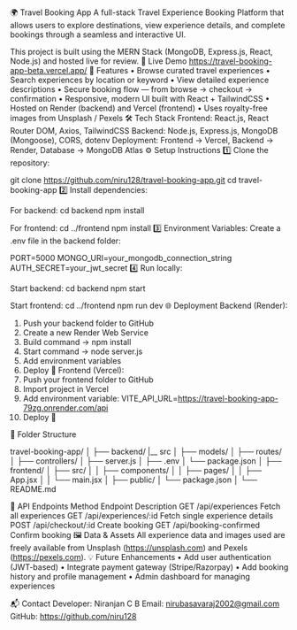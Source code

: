 🌍 Travel Booking App
A full-stack Travel Experience Booking Platform that allows users to explore destinations, view experience details, and complete bookings through a seamless and interactive UI.

This project is built using the MERN Stack (MongoDB, Express.js, React, Node.js) and hosted live for review.
🚀 Live Demo
https://travel-booking-app-beta.vercel.app/
🧭 Features
•	Browse curated travel experiences
•	Search experiences by location or keyword
•	View detailed experience descriptions
•	Secure booking flow — from browse → checkout → confirmation
•	Responsive, modern UI built with React + TailwindCSS
•	Hosted on Render (backend) and Vercel (frontend)
•	Uses royalty-free images from Unsplash / Pexels
🛠️ Tech Stack
Frontend: React.js, React Router DOM, Axios, TailwindCSS
Backend: Node.js, Express.js, MongoDB (Mongoose), CORS, dotenv
Deployment: Frontend → Vercel, Backend → Render, Database → MongoDB Atlas
⚙️ Setup Instructions
1️⃣ Clone the repository:

git clone https://github.com/niru128/travel-booking-app.git
cd travel-booking-app
2️⃣ Install dependencies:

For backend:
cd backend
npm install

For frontend:
cd ../frontend
npm install
3️⃣ Environment Variables:
Create a .env file in the backend folder:

PORT=5000
MONGO_URI=your_mongodb_connection_string
AUTH_SECRET=your_jwt_secret
4️⃣ Run locally:

Start backend:
cd backend
npm start

Start frontend:
cd ../frontend
npm run dev
🌐 Deployment
Backend (Render):
1. Push your backend folder to GitHub
2. Create a new Render Web Service
3. Build command → npm install
4. Start command → node server.js
5. Add environment variables
6. Deploy 🚀
Frontend (Vercel):
1. Push your frontend folder to GitHub
2. Import project in Vercel
3. Add environment variable: VITE_API_URL=https://travel-booking-app-79zg.onrender.com/api
4. Deploy 🚀
   
📁 Folder Structure

travel-booking-app/
│
├── backend/
|__ src
│   ├── models/
│   ├── routes/
│   ├── controllers/
│   ├── server.js
│   ├── .env
│   └── package.json
│
├── frontend/
│   ├── src/
│   │   ├── components/
│   │   ├── pages/
│   │   ├── App.jsx
│   │   └── main.jsx
│   ├── public/
│   └── package.json
│
└── README.md

🧩 API Endpoints
Method	Endpoint	Description
GET	/api/experiences	Fetch all experiences
GET	/api/experiences/:id	Fetch single experience details
POST	/api/checkout/:id	Create booking
GET	/api/booking-confirmed	Confirm booking
🖼️ Data & Assets
All experience data and images used are freely available from Unsplash (https://unsplash.com) and Pexels (https://pexels.com).
💡 Future Enhancements
•	Add user authentication (JWT-based)
•	Integrate payment gateway (Stripe/Razorpay)
•	Add booking history and profile management
•	Admin dashboard for managing experiences

📬 Contact
Developer: Niranjan C B
Email: nirubasavaraj2002@gmail.com
GitHub: https://github.com/niru128
